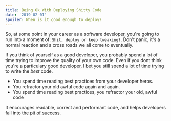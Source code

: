 ```yaml
---
title: Being Ok With Deploying Shitty Code
date: '2019-02-01'
spoiler: When is it good enough to deploy?
---
```


So, at some point in your career as a software developer, you're going to run into a moment of: `Shit, deploy or keep tweaking?`. Don't panic, it's a normal reaction and a cross roads we all come to eventually.

If you think of yourself as a good developer, you probably spend a lot of time trying to improve the quality of your own code. Even if you dont think you're a particulary good developer, I bet you still spend a lot of time trying to write the _best_ code.

- You spend time reading best practices from your developer heros.
- You refractor your old awful code again and again.
- You spend time reading best practices, you refractor your old, awful code

It encourages readable, correct and performant code, and helps developers fall into [the pit of success](https://blog.codinghorror.com/falling-into-the-pit-of-success/).
